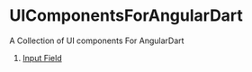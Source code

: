 # UIComponentsForAngularDart
A Collection of UI components For AngularDart

1. [Input Field](https://github.com/Kaybarax/UIComponentsForAngularDart/tree/master/components/inputField)

